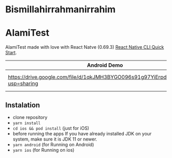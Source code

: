 # Bismillahirrahmanirrahim

# AlamiTest

AlamiTest made with love with React Natve (0.69.3)
[React Native CLI Quick Start](https://reactnative.dev/docs/environment-setup).

| Android Demo                                                                       | iOS Demo                                                                           |
| ---------------------------------------------------------------------------------- | ---------------------------------------------------------------------------------- |
| https://drive.google.com/file/d/1qkJMH3BYGO096s91g97YiErpdLjB9n4s/view?usp=sharing | https://drive.google.com/file/d/11yUm7oLw-5ldstV4JpOEFhLzaNmO_f3L/view?usp=sharing |

## Instalation

- clone repository
- `yarn install`
- `cd ios && pod install` (just for iOS)
- before running the apps If you have already installed JDK on your system, make sure it is JDK 11 or newer.
- `yarn android` (for Running on Android)
- `yarn ios` (for Running on ios)
